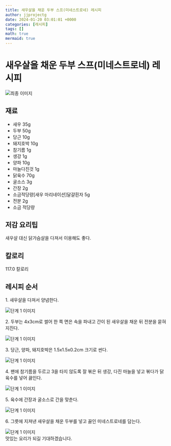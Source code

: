 ```yaml
---
title: 새우살을 채운 두부 스프(미네스트로네) 레시피
author: jjprojectg
date: 2024-01-20 03:01:01 +0000
categories: [레시피]
tags: []
math: true
mermaid: true
---
```

<meta name="og:type" content="website"/>
<meta charset="UTF-8"/>
<div class="header">
  <h1>새우살을 채운 두부 스프(미네스트로네) 레시피</h1>
</div>

<div class="container my-4">
  <div class="row">
    <div class="col-12 col-md-6">
      <div class="recipe-image">
        <img src="http://www.foodsafetykorea.go.kr/uploadimg/20141117/20141117053819_1416213499570.jpg" class="step-image" alt="최종 이미지"/>
      </div>
    </div>
    <div class="col-12 col-md-6">
      <div class="ingredients">
        <h2>재료</h2>
        <ul class="card">
          <li> 새우 35g </li>
          <li>  두부 50g </li>
          <li>  당근 10g </li>
          <li>  돼지호박 10g </li>
          <li>  참기름 1g </li>
          <li>  생강 1g </li>
          <li>  양파 10g </li>
          <li>  마늘다진것 1g </li>
          <li>  닭육수 70g </li>
          <li>  굴소스 3g </li>
          <li>  간장 2g </li>
          <li>  소금적당량[새우 마리네이션]달걀흰자 5g </li>
          <li>  전분 2g </li>
          <li>  소금 적당량 </li>
</ul>
      </div>
    </div>
    <div class="col-12 col-md-6">
      <div class="ingredients">
        <h2>저감 요리팁</h2>
        <div class="card"> 
          <p>
            새우살 대신 닭가슴살을 다져서 이용해도 좋다.
          </p>
        </div>
      </div>
      <div class="ingredients">
        <h2>칼로리</h2>
        <div class="card"> 
          <p>
            117.0 칼로리
          </p>
        </div>
      </div>
    </div>
  </div>

  <h2 class="my-4">레시피 순서</h2>
  <div class="card recipe-card">
    <div class="card-body recipe-step">
      <p class="card-text step-description">1. 새우살을 다져서 양념한다.</p>
      <img src="http://www.foodsafetykorea.go.kr/uploadimg/cook/1040-1.jpg" alt="단계 1 이미지" class="step-image"/>
    </div>
  </div>
  <div class="card recipe-card">
    <div class="card-body recipe-step">
      <p class="card-text step-description">2. 두부는 4x3cm로 썰어 한 쪽 면은 속을 파내고 간이 된 새우살을 채운 뒤 전분을 묻혀 지진다.</p>
      <img src="http://www.foodsafetykorea.go.kr/uploadimg/cook/1040-2.jpg" alt="단계 1 이미지" class="step-image"/>
    </div>
  </div>
  <div class="card recipe-card">
    <div class="card-body recipe-step">
      <p class="card-text step-description">3. 당근, 양파, 돼지호박은 1.5x1.5x0.2cm 크기로 썬다.</p>
      <img src="http://www.foodsafetykorea.go.kr/uploadimg/cook/1040-3.jpg" alt="단계 1 이미지" class="step-image"/>
    </div>
  </div>
  <div class="card recipe-card">
    <div class="card-body recipe-step">
      <p class="card-text step-description">4. 팬에 참기름을 두르고 3을 타지 않도록 잘 볶은 뒤 생강, 다진 마늘을 넣고 볶다가 닭육수를 넣어 끓인다.</p>
      <img src="http://www.foodsafetykorea.go.kr/uploadimg/cook/1040-4.jpg" alt="단계 1 이미지" class="step-image"/>
    </div>
  </div>
  <div class="card recipe-card">
    <div class="card-body recipe-step">
      <p class="card-text step-description">5. 육수에 간장과 굴소스로 간을 맞춘다.</p>
      <img src="http://www.foodsafetykorea.go.kr/uploadimg/cook/1040-5.jpg" alt="단계 1 이미지" class="step-image"/>
    </div>
  </div>
  <div class="card recipe-card">
    <div class="card-body recipe-step">
      <p class="card-text step-description">6. 그릇에 지져낸 새우살을 채운 두부를 넣고 끓인 미네스트로네를 담는다.</p>
      <img src="http://www.foodsafetykorea.go.kr/uploadimg/cook/1040-6.jpg" alt="단계 1 이미지" class="step-image"/>
    </div>
  </div>

</div>
맛있는 요리가 되길 기대하겠습니다.
